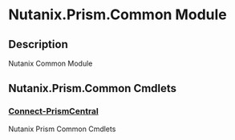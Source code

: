 ﻿---
Module Name: Nutanix.Prism.Common
Module Guid: 90f6d4c4-e5b2-4ce4-9d79-6b6afefe9aa6
Download Help Link: https://raw.githubusercontent.com/jaekwonpark/docs/master/cmdlet-help/
Help Version: 0.0.0.15
Locale: en-US
---

# Nutanix.Prism.Common Module
## Description
Nutanix Common Module

## Nutanix.Prism.Common Cmdlets
### [Connect-PrismCentral](Connect-PrismCentral.md)
Nutanix Prism Common Cmdlets

